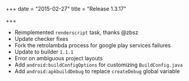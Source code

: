 +++
date = "2015-02-27"
title = "Release 1.3.17"

+++


* Reimplemented `renderscript` task, thanks @zbsz
* Update checker fixes
* Fork the retrolambda process for google play services failures
* Update to builder `1.1.1`
* Error on ambiguous project layouts
* Add `android:buildConfigOptions` for customizing `BuildConfig.java`
* Add `android:apkbuildDebug` to replace `createDebug` global variable
